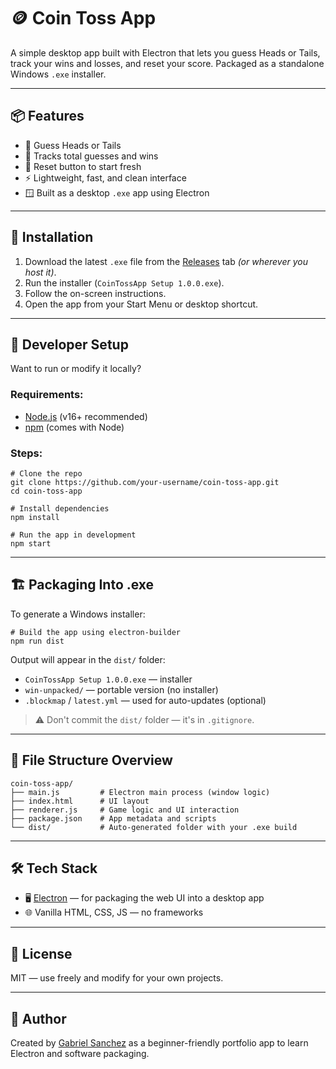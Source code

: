 # 🪙 Coin Toss App

A simple desktop app built with Electron that lets you guess Heads or Tails, track your wins and losses, and reset your score. Packaged as a standalone Windows `.exe` installer.

---

## 📦 Features

- 🎯 Guess Heads or Tails
- 🧠 Tracks total guesses and wins
- 🔄 Reset button to start fresh
- ⚡ Lightweight, fast, and clean interface
- 🪟 Built as a desktop `.exe` app using Electron

---

## 🚀 Installation

1. Download the latest `.exe` file from the [Releases](#) tab *(or wherever you host it)*.
2. Run the installer (`CoinTossApp Setup 1.0.0.exe`).
3. Follow the on-screen instructions.
4. Open the app from your Start Menu or desktop shortcut.

---

## 🧰 Developer Setup

Want to run or modify it locally?

### Requirements:
- [Node.js](https://nodejs.org/) (v16+ recommended)
- [npm](https://www.npmjs.com/) (comes with Node)

### Steps:

    # Clone the repo
    git clone https://github.com/your-username/coin-toss-app.git
    cd coin-toss-app

    # Install dependencies
    npm install

    # Run the app in development
    npm start

---

## 🏗 Packaging Into .exe

To generate a Windows installer:

    # Build the app using electron-builder
    npm run dist

Output will appear in the `dist/` folder:
- `CoinTossApp Setup 1.0.0.exe` — installer
- `win-unpacked/` — portable version (no installer)
- `.blockmap` / `latest.yml` — used for auto-updates (optional)

> ⚠️ Don't commit the `dist/` folder — it's in `.gitignore`.

---

## 📁 File Structure Overview

    coin-toss-app/
    ├── main.js         # Electron main process (window logic)
    ├── index.html      # UI layout
    ├── renderer.js     # Game logic and UI interaction
    ├── package.json    # App metadata and scripts
    └── dist/           # Auto-generated folder with your .exe build

---

## 🛠 Tech Stack

- 🖥 [Electron](https://www.electronjs.org/) — for packaging the web UI into a desktop app
- 🌐 Vanilla HTML, CSS, JS — no frameworks

---

## 📜 License

MIT — use freely and modify for your own projects.

---

## 👤 Author

Created by [Gabriel Sanchez](https://github.com/InTheLittleMoon) as a beginner-friendly portfolio app to learn Electron and software packaging.
